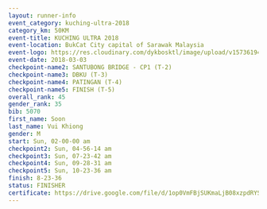 ```yaml
--- 
layout: runner-info 
event_category: kuching-ultra-2018 
category_km: 50KM 
event-title: KUCHING ULTRA 2018 
event-location: BukCat City capital of Sarawak Malaysia 
event-logo: https://res.cloudinary.com/dykbosktl/image/upload/v1573619473/Logo/kuching-ultra-2018-logo_tlpvm5.png 
event-date: 2018-03-03 
checkpoint-name2: SANTUBONG BRIDGE - CP1 (T-2) 
checkpoint-name3: DBKU (T-3) 
checkpoint-name4: PATINGAN (T-4) 
checkpoint-name5: FINISH (T-5) 
overall_rank: 45
gender_rank: 35
bib: 5070
first_name: Soon
last_name: Vui Khiong
gender: M
start: Sun, 02-00-00 am
checkpoint2: Sun, 04-56-14 am
checkpoint3: Sun, 07-23-42 am
checkpoint4: Sun, 09-28-31 am
checkpoint5: Sun, 10-23-36 am
finish: 8-23-36
status: FINISHER
certificate: https://drive.google.com/file/d/1op0VmFBjSUKmaLjB08xzpdRYS0zb9IOZ/view?usp=sharing","CERTIFICATE")
--- 
```

